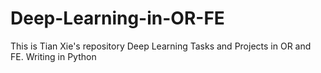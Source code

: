 # Deep-Learning-in-OR-FE
This is Tian Xie's repository Deep Learning Tasks and Projects in OR and FE. Writing in Python
